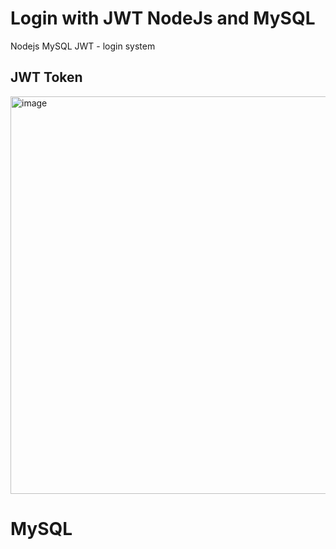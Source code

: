# Login with JWT NodeJs and MySQL
Nodejs MySQL JWT - login system


## JWT Token
<img width="636" alt="image" src="https://user-images.githubusercontent.com/48811968/194945202-e4de7ed0-b0b3-4f21-a475-6275b77c5941.png">

# MySQL

